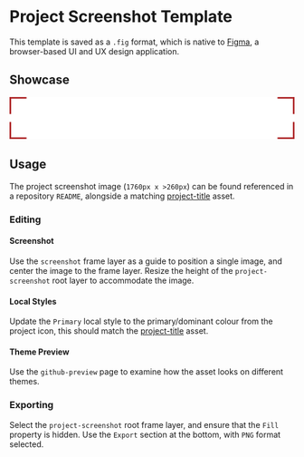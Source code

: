 # Project Screenshot Template

This template is saved as a `.fig` format, which is native to [Figma](https://www.figma.com/), a browser-based UI and UX design application.

## Showcase

![showcase](./.assets/showcase.png)

## Usage

The project screenshot image (`1760px x >260px`) can be found referenced in a repository `README`, alongside a matching [project-title](../project-title) asset.

### Editing

#### Screenshot

Use the `screenshot` frame layer as a guide to position a single image, and center the image to the frame layer. Resize the height of the `project-screenshot` root layer to accommodate the image.

#### Local Styles

Update the `Primary` local style to the primary/dominant colour from the project icon, this should match the [project-title](../project-title) asset.

#### Theme Preview

Use the `github-preview` page to examine how the asset looks on different themes.

### Exporting

Select the `project-screenshot` root frame layer, and ensure that the `Fill` property is hidden. Use the `Export` section at the bottom, with `PNG` format selected.
